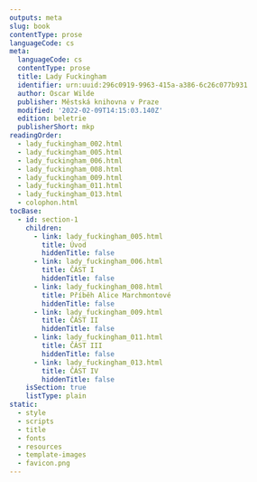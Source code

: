 ```yaml
---
outputs: meta
slug: book
contentType: prose
languageCode: cs
meta:
  languageCode: cs
  contentType: prose
  title: Lady Fuckingham
  identifier: urn:uuid:296c0919-9963-415a-a386-6c26c077b931
  author: Oscar Wilde
  publisher: Městská knihovna v Praze
  modified: '2022-02-09T14:15:03.140Z'
  edition: beletrie
  publisherShort: mkp
readingOrder:
  - lady_fuckingham_002.html
  - lady_fuckingham_005.html
  - lady_fuckingham_006.html
  - lady_fuckingham_008.html
  - lady_fuckingham_009.html
  - lady_fuckingham_011.html
  - lady_fuckingham_013.html
  - colophon.html
tocBase:
  - id: section-1
    children:
      - link: lady_fuckingham_005.html
        title: Úvod
        hiddenTitle: false
      - link: lady_fuckingham_006.html
        title: ČÁST I
        hiddenTitle: false
      - link: lady_fuckingham_008.html
        title: Příběh Alice Marchmontové
        hiddenTitle: false
      - link: lady_fuckingham_009.html
        title: ČÁST II
        hiddenTitle: false
      - link: lady_fuckingham_011.html
        title: ČÁST III
        hiddenTitle: false
      - link: lady_fuckingham_013.html
        title: ČÁST IV
        hiddenTitle: false
    isSection: true
    listType: plain
static:
  - style
  - scripts
  - title
  - fonts
  - resources
  - template-images
  - favicon.png
---
```

